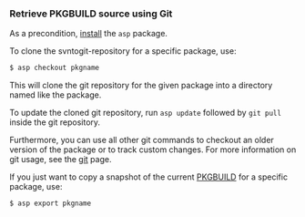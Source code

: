 ### Retrieve PKGBUILD source using Git

As a precondition, [install](https://wiki.archlinux.org/index.php/Install) the ``asp`` package.

To clone the svntogit-repository for a specific package, use:

```bash
$ asp checkout pkgname
```

This will clone the git repository for the given package into a directory named like the package.

To update the cloned git repository, run ``asp update`` followed by ``git pull`` inside the git repository.

Furthermore, you can use all other git commands to checkout an older version of the package or to track custom changes. For more information on git usage, see the [git](https://wiki.archlinux.org/index.php/Git) page.

If you just want to copy a snapshot of the current [PKGBUILD](https://wiki.archlinux.org/index.php/PKGBUILD) for a specific package, use:

```bash
$ asp export pkgname
```

